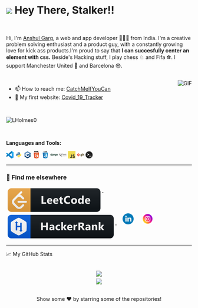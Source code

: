 <h1><img src="https://emojis.slackmojis.com/emojis/images/1531849430/4246/blob-sunglasses.gif?1531849430" width="30"/> Hey There, Stalker!!</h1>

<br>

Hi, I'm [Anshul Garg](https://www.linkedin.com/in/lholmes12/), a web and app developer 👨🏻‍💻 from India. I'm a creative problem solving enthusiast and a product guy, with a constantly growing love for kick ass products.I'm proud to say that **I can succesfully center an element with css.** Beside's Hacking stuff, I play chess ♘ and Fifa ⚽.
I support Manchester United 👿 and Barcelona 😎.

<br>


<img align="right" alt="GIF" src="https://media.giphy.com/media/3ohzdKvLT1DxFxhZAI/giphy.gif" />

 - 📫 How to reach me: [CatchMeIfYouCan](mailto:lholmes2017@gmail.com)
 - 🔗 My first website: [Covid_19_Tracker](https://abhishek-chougule.github.io/)
 
 <br>

 <p align="left"> <img src="https://komarev.com/ghpvc/?username=LHolmes0" alt="LHolmes0" /> </p>
 
 </br>

**Languages and Tools:**
<br>

<code><img height="20" src="https://raw.githubusercontent.com/github/explore/80688e429a7d4ef2fca1e82350fe8e3517d3494d/topics/visual-studio-code/visual-studio-code.png"></code>
<code><img height="20" src="https://raw.githubusercontent.com/github/explore/80688e429a7d4ef2fca1e82350fe8e3517d3494d/topics/python/python.png"></code>
<code><img height="20" src="https://raw.githubusercontent.com/github/explore/80688e429a7d4ef2fca1e82350fe8e3517d3494d/topics/cpp/cpp.png"></code>
<code><img height = "20" src = "https://raw.githubusercontent.com/github/explore/80688e429a7d4ef2fca1e82350fe8e3517d3494d/topics/html/html.png"></code>
<code><img height = "20" src = "https://raw.githubusercontent.com/github/explore/80688e429a7d4ef2fca1e82350fe8e3517d3494d/topics/css/css.png"></code>
<code><img height="20" src="https://raw.githubusercontent.com/github/explore/80688e429a7d4ef2fca1e82350fe8e3517d3494d/topics/django/django.png"></code>
<code><img height="20" src="https://raw.githubusercontent.com/github/explore/80688e429a7d4ef2fca1e82350fe8e3517d3494d/topics/flask/flask.png"></code>
<code><img height="20" src="https://raw.githubusercontent.com/github/explore/80688e429a7d4ef2fca1e82350fe8e3517d3494d/topics/javascript/javascript.png"></code>
<code><img height="20" src="https://raw.githubusercontent.com/github/explore/80688e429a7d4ef2fca1e82350fe8e3517d3494d/topics/git/git.png"></code>
<code><img height="20" src="https://raw.githubusercontent.com/github/explore/80688e429a7d4ef2fca1e82350fe8e3517d3494d/topics/terminal/terminal.png"></code>


---
### 📢 Find me elsewhere
<p align="left">
  <a href="https://leetcode.com/lholmes_0000/">
    <img src="https://raw.githubusercontent.com/AbhishekMaira10/AbhishekMaira10/master/Resources/svg/leetcode.svg" alt="leetcode" style="vertical-align:top; margin:4px">
  </a>&nbsp;&nbsp;&nbsp;
  <a href="https://www.hackerrank.com/lholmes2017">
    <img src="https://raw.githubusercontent.com/AbhishekMaira10/AbhishekMaira10/master/Resources/svg/hackerrank.svg" alt="hackerrank" style="vertical-align:top; margin:4px">
  </a>&nbsp;&nbsp;&nbsp;
  <a href="https://www.linkedin.com/in/lholmes12/" target="_blank"><img height="30" src="Resources/png/linkedin.png"></a>&nbsp;&nbsp;&nbsp;&nbsp;&nbsp;
  <a href="https://www.instagram.com/l_h0lmes/" target="_blank"><img height="30" src="Resources/png/instagram.png"></a>&nbsp;&nbsp;&nbsp;&nbsp;&nbsp;
  </p>
</p>

<hr>


<summary>📈 My GitHub Stats</summary><br>
<p align="center"> <img src="https://github-readme-stats.vercel.app/api?username=LHolmes0&show_icons=true&theme=transparent&count_private=true" />

</br>

<a href="https://github.com/LHolmes0/swiftlypython" target="_blank">
  <img align="center" src="https://github-readme-stats.vercel.app/api/pin/?username=LHolmes0&repo=swiftlypython&theme=transparent" />
</a>
<div align="center">
<br>
Show some ❤️ by starring some of the repositories!
</div>
